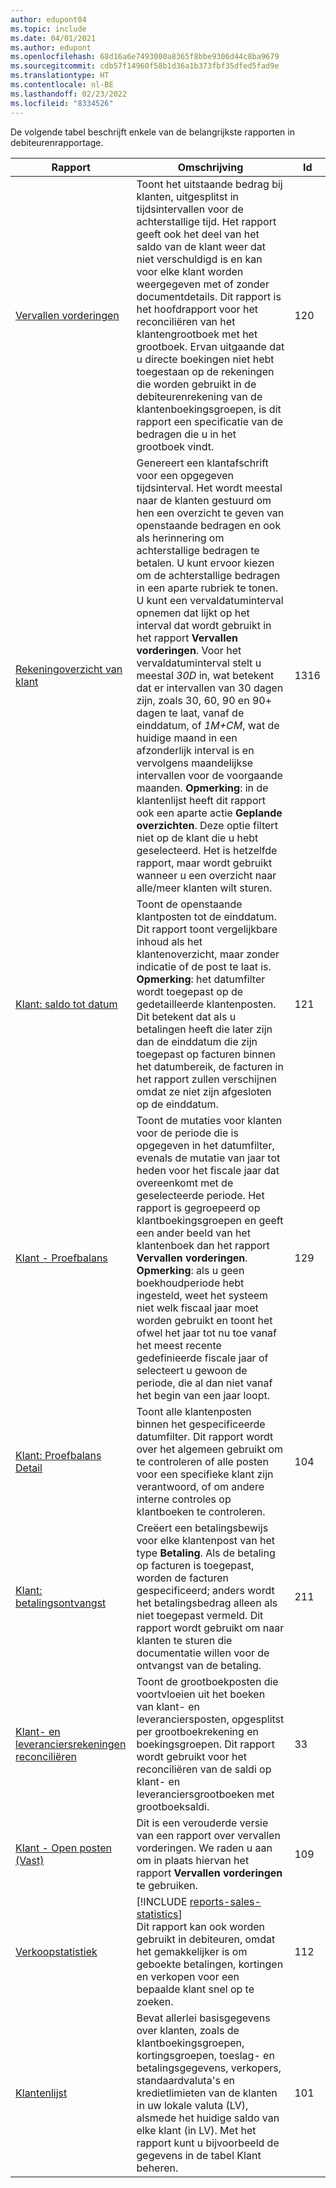 ```yaml
---
author: edupont04
ms.topic: include
ms.date: 04/01/2021
ms.author: edupont
ms.openlocfilehash: 68d16a6e7493000a8365f8bbe9306d44c8ba9679
ms.sourcegitcommit: cdb57f14960f58b1d36a1b373fbf35dfed5fad9e
ms.translationtype: HT
ms.contentlocale: nl-BE
ms.lasthandoff: 02/23/2022
ms.locfileid: "8334526"
---
```

De volgende tabel beschrijft enkele van de belangrijkste rapporten in debiteurenrapportage.

| Rapport | Omschrijving | Id | 
|--|--|--|
| [Vervallen vorderingen](https://businesscentral.dynamics.com?report=120) | Toont het uitstaande bedrag bij klanten, uitgesplitst in tijdsintervallen voor de achterstallige tijd. Het rapport geeft ook het deel van het saldo van de klant weer dat niet verschuldigd is en kan voor elke klant worden weergegeven met of zonder documentdetails. Dit rapport is het hoofdrapport voor het reconciliëren van het klantengrootboek met het grootboek. Ervan uitgaande dat u directe boekingen niet hebt toegestaan op de rekeningen die worden gebruikt in de debiteurenrekening van de klantenboekingsgroepen, is dit rapport een specificatie van de bedragen die u in het grootboek vindt. | 120 |
| [Rekeningoverzicht van klant](https://businesscentral.dynamics.com?report=1316) | Genereert een klantafschrift voor een opgegeven tijdsinterval. Het wordt meestal naar de klanten gestuurd om hen een overzicht te geven van openstaande bedragen en ook als herinnering om achterstallige bedragen te betalen. U kunt ervoor kiezen om de achterstallige bedragen in een aparte rubriek te tonen. U kunt een vervaldatuminterval opnemen dat lijkt op het interval dat wordt gebruikt in het rapport **Vervallen vorderingen**. Voor het vervaldatuminterval stelt u meestal *30D* in, wat betekent dat er intervallen van 30 dagen zijn, zoals 30, 60, 90 en 90+ dagen te laat, vanaf de einddatum, of *1M+CM*, wat de huidige maand in een afzonderlijk interval is en vervolgens maandelijkse intervallen voor de voorgaande maanden. **Opmerking**: in de klantenlijst heeft dit rapport ook een aparte actie **Geplande overzichten**. Deze optie filtert niet op de klant die u hebt geselecteerd. Het is hetzelfde rapport, maar wordt gebruikt wanneer u een overzicht naar alle/meer klanten wilt sturen. | 1316 |
| [Klant: saldo tot datum](https://businesscentral.dynamics.com?report=121) | Toont de openstaande klantposten tot de einddatum. Dit rapport toont vergelijkbare inhoud als het klantenoverzicht, maar zonder indicatie of de post te laat is. **Opmerking**: het datumfilter wordt toegepast op de gedetailleerde klantenposten. Dit betekent dat als u betalingen heeft die later zijn dan de einddatum die zijn toegepast op facturen binnen het datumbereik, de facturen in het rapport zullen verschijnen omdat ze niet zijn afgesloten op de einddatum. | 121 | 
| [Klant - Proefbalans](https://businesscentral.dynamics.com?report=129) | Toont de mutaties voor klanten voor de periode die is opgegeven in het datumfilter, evenals de mutatie van jaar tot heden voor het fiscale jaar dat overeenkomt met de geselecteerde periode. Het rapport is gegroepeerd op klantboekingsgroepen en geeft een ander beeld van het klantenboek dan het rapport **Vervallen vorderingen**. **Opmerking**: als u geen boekhoudperiode hebt ingesteld, weet het systeem niet welk fiscaal jaar moet worden gebruikt en toont het ofwel het jaar tot nu toe vanaf het meest recente gedefinieerde fiscale jaar of selecteert u gewoon de periode, die al dan niet vanaf het begin van een jaar loopt.| 129 |
| [Klant: Proefbalans Detail](https://businesscentral.dynamics.com?report=104) | Toont alle klantenposten binnen het gespecificeerde datumfilter. Dit rapport wordt over het algemeen gebruikt om te controleren of alle posten voor een specifieke klant zijn verantwoord, of om andere interne controles op klantboeken te controleren. | 104 |
| [Klant: betalingsontvangst](https://businesscentral.dynamics.com?report=211) | Creëert een betalingsbewijs voor elke klantenpost van het type **Betaling**. Als de betaling op facturen is toegepast, worden de facturen gespecificeerd; anders wordt het betalingsbedrag alleen als niet toegepast vermeld. Dit rapport wordt gebruikt om naar klanten te sturen die documentatie willen voor de ontvangst van de betaling.| 211 |
| [Klant- en leveranciersrekeningen reconciliëren](https://businesscentral.dynamics.com?report=33) | Toont de grootboekposten die voortvloeien uit het boeken van klant- en leveranciersposten, opgesplitst per grootboekrekening en boekingsgroepen. Dit rapport wordt gebruikt voor het reconciliëren van de saldi op klant- en leveranciersgrootboeken met grootboeksaldi. | 33 |
| [Klant - Open posten (Vast)](https://businesscentral.dynamics.com?report=109)| Dit is een verouderde versie van een rapport over vervallen vorderingen. We raden u aan om in plaats hiervan het rapport **Vervallen vorderingen** te gebruiken. | 109 |
| [Verkoopstatistiek](https://businesscentral.dynamics.com?report=112) | [!INCLUDE [reports-sales-statistics](reports-sales-statistics.md)]<br>Dit rapport kan ook worden gebruikt in debiteuren, omdat het gemakkelijker is om geboekte betalingen, kortingen en verkopen voor een bepaalde klant snel op te zoeken.| 112 |
| [Klantenlijst](https://businesscentral.dynamics.com?report=101) | Bevat allerlei basisgegevens over klanten, zoals de klantboekingsgroepen, kortingsgroepen, toeslag- en betalingsgegevens, verkopers, standaardvaluta's en kredietlimieten van de klanten in uw lokale valuta (LV), alsmede het huidige saldo van elke klant (in LV). Met het rapport kunt u bijvoorbeeld de gegevens in de tabel Klant beheren.| 101 |